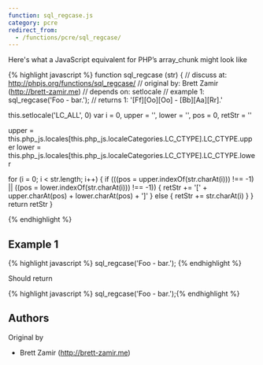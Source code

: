 ```yaml
---
function: sql_regcase.js
category: pcre
redirect_from:
  - /functions/pcre/sql_regcase/
---
```


<!-- WARNING! This file is auto generated by `npm run web:inject`, do not edit by hand -->

Here's what a JavaScript equivalent for PHP’s array_chunk might look like

{% highlight javascript %}
function sql_regcase (str) {
  //  discuss at: http://phpjs.org/functions/sql_regcase/
  // original by: Brett Zamir (http://brett-zamir.me)
  //  depends on: setlocale
  //   example 1: sql_regcase('Foo - bar.');
  //   returns 1: '[Ff][Oo][Oo] - [Bb][Aa][Rr].'

  this.setlocale('LC_ALL', 0)
  var i = 0,
    upper = '',
    lower = '',
    pos = 0,
    retStr = ''

  upper = this.php_js.locales[this.php_js.localeCategories.LC_CTYPE].LC_CTYPE.upper
  lower = this.php_js.locales[this.php_js.localeCategories.LC_CTYPE].LC_CTYPE.lower

  for (i = 0; i < str.length; i++) {
    if (((pos = upper.indexOf(str.charAt(i))) !== -1) || ((pos = lower.indexOf(str.charAt(i))) !== -1)) {
      retStr += '[' + upper.charAt(pos) + lower.charAt(pos) + ']'
    } else {
      retStr += str.charAt(i)
    }
  }
  return retStr
}

{% endhighlight %}

## Example 1

{% highlight javascript %}
sql_regcase('Foo - bar.');
{% endhighlight %}

Should return

{% highlight javascript %}
sql_regcase('Foo - bar.');{% endhighlight %}


## Authors


Original by

- Brett Zamir (http://brett-zamir.me)

